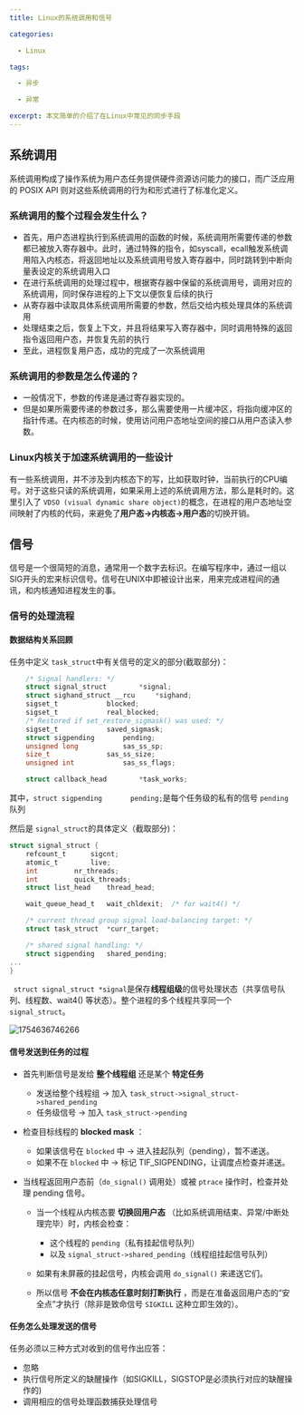 ```yaml
---
title: Linux的系统调用和信号

categories:

  - Linux

tags:

  - 异步

  - 异常

excerpt: 本文简单的介绍了在Linux中常见的同步手段
---
```

<!-- more -->

## 系统调用

系统调用构成了操作系统为用户态任务提供硬件资源访问能力的接口，而广泛应用的 POSIX API 则对这些系统调用的行为和形式进行了标准化定义。

### 系统调用的整个过程会发生什么？

- 首先，用户态进程执行到系统调用的函数的时候，系统调用所需要传递的参数都已被放入寄存器中。此时，通过特殊的指令，如syscall，ecall触发系统调用陷入内核态，将返回地址以及系统调用号放入寄存器中，同时跳转到中断向量表设定的系统调用入口
- 在进行系统调用的处理过程中，根据寄存器中保留的系统调用号，调用对应的系统调用，同时保存进程的上下文以便恢复后续的执行
- 从寄存器中读取具体系统调用所需要的参数，然后交给内核处理具体的系统调用
- 处理结束之后，恢复上下文，并且将结果写入寄存器中，同时调用特殊的返回指令返回用户态，并恢复先前的执行
- 至此，进程恢复用户态，成功的完成了一次系统调用

### 系统调用的参数是怎么传递的？

- 一般情况下，参数的传递是通过寄存器实现的。
- 但是如果所需要传递的参数过多，那么需要使用一片缓冲区，将指向缓冲区的指针传递。在内核态的时候，使用访问用户态地址空间的接口从用户态读入参数。

### Linux内核关于加速系统调用的一些设计

有一些系统调用，并不涉及到内核态下的写，比如获取时钟，当前执行的CPU编号。对于这些只读的系统调用，如果采用上述的系统调用方法，那么是耗时的。这里引入了 `VDSO (visual dynamic share object)`的概念，在进程的用户态地址空间映射了内核的代码，来避免了**用户态→内核态→用户态**的切换开销。

## 信号

信号是一个很简短的消息，通常用一个数字去标识。在编写程序中，通过一组以SIG开头的宏来标识信号。信号在UNIX中即被设计出来，用来完成进程间的通讯，和内核通知进程发生的事。

### 信号的处理流程

#### 数据结构关系回顾

任务中定义 `task_struct`中有关信号的定义的部分(截取部分)：

```c
	/* Signal handlers: */
	struct signal_struct		*signal;
	struct sighand_struct __rcu		*sighand;
	sigset_t			blocked;
	sigset_t			real_blocked;
	/* Restored if set_restore_sigmask() was used: */
	sigset_t			saved_sigmask;
	struct sigpending		pending;
	unsigned long			sas_ss_sp;
	size_t				sas_ss_size;
	unsigned int			sas_ss_flags;

	struct callback_head		*task_works;
```

其中，`struct sigpending		pending;`是每个任务级的私有的信号 `pending`队列

然后是 `signal_struct`的具体定义（截取部分)：

```c
struct signal_struct {
	refcount_t		sigcnt;
	atomic_t		live;
	int			nr_threads;
	int			quick_threads;
	struct list_head	thread_head;

	wait_queue_head_t	wait_chldexit;	/* for wait4() */

	/* current thread group signal load-balancing target: */
	struct task_struct	*curr_target;

	/* shared signal handling: */
	struct sigpending	shared_pending;
...
}
```

` struct signal_struct *signal`是保存**线程组级**的信号处理状态（共享信号队列、线程数、wait4() 等状态）。整个进程的多个线程共享同一个  `signal_struct`。

![1754636746266](image/Linux的系统调用和信号/1754636746266.png "信号结构体示意")

#### 信号发送到任务的过程

- 首先判断信号是发给 **整个线程组** 还是某个 **特定任务**

  * 发送给整个线程组 → 加入 `task_struct->signal_struct->shared_pending`
  * 任务级信号 → 加入 `task_struct->pending`

* 检查目标线程的  **blocked mask** ：

  * 如果该信号在 `blocked` 中 → 进入挂起队列（pending），暂不递送。
  * 如果不在 `blocked` 中 → 标记 TIF_SIGPENDING，让调度点检查并递送。
* 当线程返回用户态前（`do_signal()` 调用处）或被 `ptrace` 操作时，检查并处理 pending 信号。

  * 当一个线程从内核态要 **切换回用户态** （比如系统调用结束、异常/中断处理完毕）时，内核会检查：

    * 这个线程的 `pending`（私有挂起信号队列）
    * 以及 `signal_struct->shared_pending`（线程组挂起信号队列）
  * 如果有未屏蔽的挂起信号，内核会调用 `do_signal()` 来递送它们。
  * 所以信号 **不会在内核态任意时刻打断执行** ，而是在准备返回用户态的“安全点”才执行（除非是致命信号 `SIGKILL` 这种立即生效的）。

#### 任务怎么处理发送的信号

任务必须以三种方式对收到的信号作出应答：

- 忽略
- 执行信号所定义的缺醒操作（如SIGKILL，SIGSTOP是必须执行对应的缺醒操作的)
- 调用相应的信号处理函数捕获处理信号
